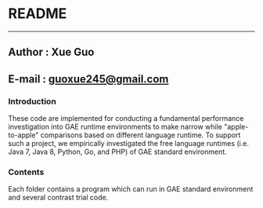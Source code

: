 README
===========================
****
## Author : Xue Guo
## E-mail : guoxue245@gmail.com

### Introduction
These code are implemented for conducting a fundamental performance investigation into GAE runtime environments to make narrow while "apple-to-apple" comparisons based on different language runtime. To support such a project, we empirically investigated the free language runtimes (i.e. Java 7, Java 8, Python, Go, and PHP) of GAE standard environment.

### Contents
Each folder contains a program which can run in GAE standard environment and several contrast trial code.